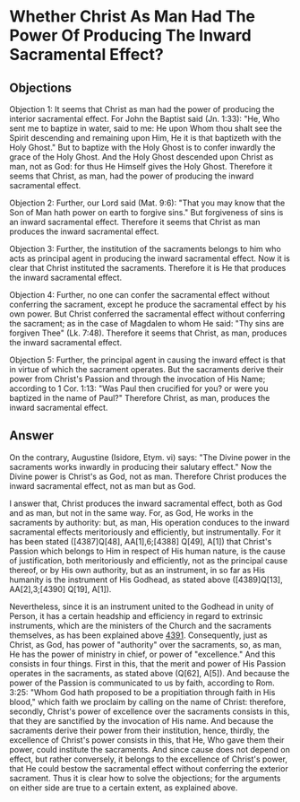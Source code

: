 # Whether Christ As Man Had The Power Of Producing The Inward Sacramental Effect?

## Objections

Objection 1: It seems that Christ as man had the power of producing the interior sacramental effect. For John the Baptist said (Jn. 1:33): "He, Who sent me to baptize in water, said to me: He upon Whom thou shalt see the Spirit descending and remaining upon Him, He it is that baptizeth with the Holy Ghost." But to baptize with the Holy Ghost is to confer inwardly the grace of the Holy Ghost. And the Holy Ghost descended upon Christ as man, not as God: for thus He Himself gives the Holy Ghost. Therefore it seems that Christ, as man, had the power of producing the inward sacramental effect.

Objection 2: Further, our Lord said (Mat. 9:6): "That you may know that the Son of Man hath power on earth to forgive sins." But forgiveness of sins is an inward sacramental effect. Therefore it seems that Christ as man produces the inward sacramental effect.

Objection 3: Further, the institution of the sacraments belongs to him who acts as principal agent in producing the inward sacramental effect. Now it is clear that Christ instituted the sacraments. Therefore it is He that produces the inward sacramental effect.

Objection 4: Further, no one can confer the sacramental effect without conferring the sacrament, except he produce the sacramental effect by his own power. But Christ conferred the sacramental effect without conferring the sacrament; as in the case of Magdalen to whom He said: "Thy sins are forgiven Thee" (Lk. 7:48). Therefore it seems that Christ, as man, produces the inward sacramental effect.

Objection 5: Further, the principal agent in causing the inward effect is that in virtue of which the sacrament operates. But the sacraments derive their power from Christ's Passion and through the invocation of His Name; according to 1 Cor. 1:13: "Was Paul then crucified for you? or were you baptized in the name of Paul?" Therefore Christ, as man, produces the inward sacramental effect.

## Answer

On the contrary, Augustine (Isidore, Etym. vi) says: "The Divine power in the sacraments works inwardly in producing their salutary effect." Now the Divine power is Christ's as God, not as man. Therefore Christ produces the inward sacramental effect, not as man but as God.

I answer that, Christ produces the inward sacramental effect, both as God and as man, but not in the same way. For, as God, He works in the sacraments by authority: but, as man, His operation conduces to the inward sacramental effects meritoriously and efficiently, but instrumentally. For it has been stated ([4387]Q[48], AA[1],6;[4388] Q[49], A[1]) that Christ's Passion which belongs to Him in respect of His human nature, is the cause of justification, both meritoriously and efficiently, not as the principal cause thereof, or by His own authority, but as an instrument, in so far as His humanity is the instrument of His Godhead, as stated above ([4389]Q[13], AA[2],3;[4390] Q[19], A[1]).

Nevertheless, since it is an instrument united to the Godhead in unity of Person, it has a certain headship and efficiency in regard to extrinsic instruments, which are the ministers of the Church and the sacraments themselves, as has been explained above [4391](A[1]). Consequently, just as Christ, as God, has power of "authority" over the sacraments, so, as man, He has the power of ministry in chief, or power of "excellence." And this consists in four things. First in this, that the merit and power of His Passion operates in the sacraments, as stated above (Q[62], A[5]). And because the power of the Passion is communicated to us by faith, according to Rom. 3:25: "Whom God hath proposed to be a propitiation through faith in His blood," which faith we proclaim by calling on the name of Christ: therefore, secondly, Christ's power of excellence over the sacraments consists in this, that they are sanctified by the invocation of His name. And because the sacraments derive their power from their institution, hence, thirdly, the excellence of Christ's power consists in this, that He, Who gave them their power, could institute the sacraments. And since cause does not depend on effect, but rather conversely, it belongs to the excellence of Christ's power, that He could bestow the sacramental effect without conferring the exterior sacrament. Thus it is clear how to solve the objections; for the arguments on either side are true to a certain extent, as explained above.